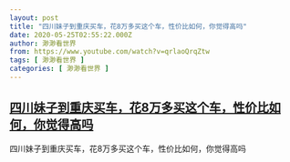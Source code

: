 ```yaml
---
layout: post
title: "四川妹子到重庆买车，花8万多买这个车，性价比如何，你觉得高吗"
date: 2020-05-25T02:55:22.000Z
author: 渺渺看世界
from: https://www.youtube.com/watch?v=qrlaoQrqZtw
tags: [ 渺渺看世界 ]
categories: [ 渺渺看世界 ]
---
```

<!--1590375322000-->
[四川妹子到重庆买车，花8万多买这个车，性价比如何，你觉得高吗](https://www.youtube.com/watch?v=qrlaoQrqZtw)
------

<div>
四川妹子到重庆买车，花8万多买这个车，性价比如何，你觉得高吗
</div>

